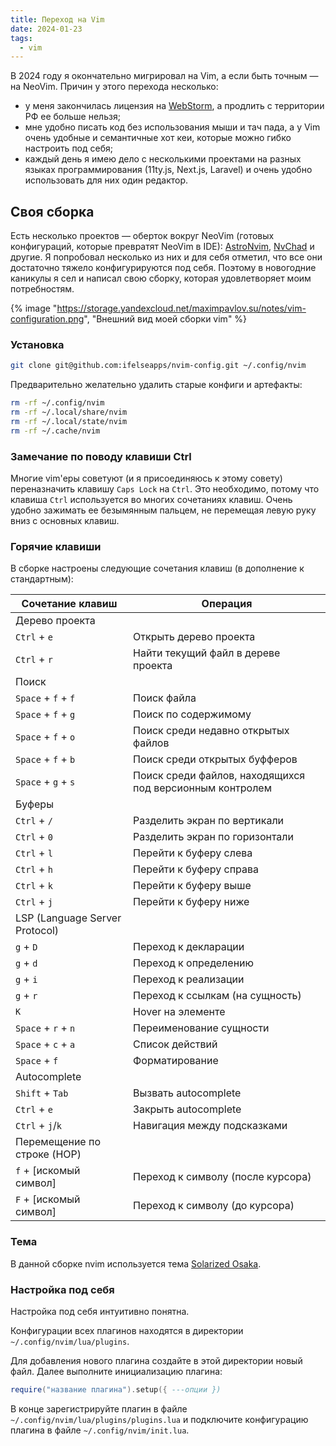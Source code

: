 ```yaml
---
title: Переход на Vim
date: 2024-01-23
tags:
  - vim
---
```


В 2024 году я окончательно мигрировал на Vim, а если быть точным — на NeoVim. Причин у этого перехода несколько:
* у меня закончилась лицензия на [WebStorm](https://www.jetbrains.com/ru-ru/webstorm/), а продлить с территории РФ ее больше нельзя;
* мне удобно писать код без использования мыши и тач пада, а у Vim очень удобные и семантичные хот кеи, которые можно гибко настроить под себя;
* каждый день я имею дело с несколькими проектами на разных языках программирования (11ty.js, Next.js, Laravel) и очень удобно использовать для них один редактор.

## Своя сборка

Есть несколько проектов — оберток вокруг NeoVim (готовых конфигураций, которые превратят NeoVim в IDE): [AstroNvim](https://astronvim.com), [NvChad](https://nvchad.com) и другие. Я попробовал несколько из них и для себя отметил, что все они достаточно тяжело конфигурируются под себя. Поэтому в новогодние каникулы я сел и написал свою сборку, которая удовлетворяет моим потребностям.

{% image "https://storage.yandexcloud.net/maximpavlov.su/notes/vim-configuration.png", "Внешний вид моей сборки vim" %}

### Установка

```bash
git clone git@github.com:ifelseapps/nvim-config.git ~/.config/nvim
```

Предварительно желательно удалить старые конфиги и артефакты:

```bash
rm -rf ~/.config/nvim
rm -rf ~/.local/share/nvim
rm -rf ~/.local/state/nvim
rm -rf ~/.cache/nvim
```

### Замечание по поводу клавиши Ctrl

Многие vim'еры советуют (и я присоединяюсь к этому совету) переназначить клавишу `Caps Lock` на `Ctrl`. Это необходимо, потому что клавиша `Ctrl` используется во многих сочетаниях клавиш. Очень удобно зажимать ее безымянным пальцем, не перемещая левую руку вниз с основных клавиш.

### Горячие клавиши

В сборке настроены следующие сочетания клавиш (в дополнение к стандартным):

| Сочетание клавиш | Операция |
| --- | --- |
| Дерево проекта ||
| `Ctrl` + `e` | Открыть дерево проекта |
| `Ctrl` + `r` | Найти текущий файл в дереве проекта |
| Поиск ||
| `Space` + `f` + `f` | Поиск файла |
| `Space` + `f` + `g` | Поиск по содержимому |
| `Space` + `f` + `o` | Поиск среди недавно открытых файлов |
| `Space` + `f` + `b` | Поиск среди открытых буфферов |
| `Space` + `g` + `s` | Поиск среди файлов, находящихся под версионным контролем |
| Буферы ||
| `Ctrl` + `/` | Разделить экран по вертикали |
| `Ctrl` + `0` | Разделить экран по горизонтали |
| `Ctrl` + `l` | Перейти к буферу слева |
| `Ctrl` + `h` | Перейти к буферу справа |
| `Ctrl` + `k` | Перейти к буферу выше |
| `Ctrl` + `j` | Перейти к буферу ниже |
| LSP (Language Server Protocol) ||
| `g` + `D` | Переход к декларации |
| `g` + `d` | Переход к определению |
| `g` + `i` | Переход к реализации |
| `g` + `r` | Переход к ссылкам (на сущность) |
| `K` | Hover на элементе |
| `Space` + `r` + `n` | Переименование сущности |
| `Space` + `c` + `a` | Список действий |
| `Space` + `f` | Форматирование |
| Autocomplete ||
| `Shift` + `Tab` | Вызвать autocomplete |
| `Ctrl` + `e` | Закрыть autocomplete |
| `Ctrl` + `j`/`k` | Навигация между подсказками |
| Перемещение по строке (HOP) ||
| `f` + [искомый символ] | Переход к символу (после курсора) |
| `F` + [искомый символ] | Переход к символу (до курсора) |

### Тема

В данной сборке nvim используется тема [Solarized Osaka](https://github.com/craftzdog/solarized-osaka.nvim).

### Настройка под себя

Настройка под себя интуитивно понятна.

Конфигурации всех плагинов находятся в директории `~/.config/nvim/lua/plugins`.

Для добавления нового плагина создайте в этой директории новый файл. Далее выполните инициализацию плагина:
```lua
require("название плагина").setup({ ---опции })
```
В конце зарегистрируйте плагин в файле `~/.config/nvim/lua/plugins/plugins.lua` и подключите конфигурацию плагина в файле `~/.config/nvim/init.lua`.

